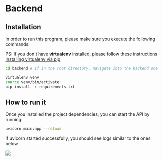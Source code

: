 # Backend

## Installation

In order to run this program, please make sure you execute the following commands:

PS: If you don't have **virtualenv** installed, please follow these instructions [Installing virtualenv via pip](https://virtualenv.pypa.io/en/latest/installation.html#via-pip)

```bash
cd backend # if in the root directory, navigate into the backend one

virtualenv venv
source venv/bin/activate  
pip install -r requirements.txt
```

## How to run it

Once you installed the project dependencies, you can start the API by running:

```sh
uvicorn main:app --reload
```

If uvicorn started successfully, you should see logs similar to the ones below

![](../docs/images/uvicorn-running.jpg)
